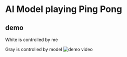 # AI Model playing Ping Pong

## demo
White is controlled by me

Gray is controlled by model
![demo video](demo.gif)
